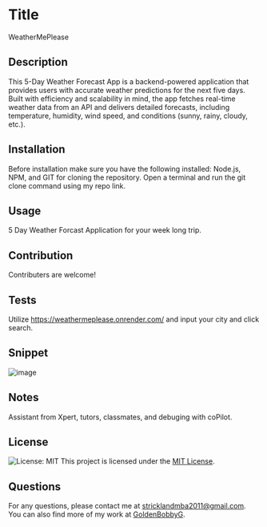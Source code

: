 
# Title
WeatherMePlease

## Description
This 5-Day Weather Forecast App is a backend-powered application that provides users with accurate weather predictions for the next five days. Built with efficiency and scalability in mind, the app fetches real-time weather data from an API and delivers detailed forecasts, including temperature, humidity, wind speed, and conditions (sunny, rainy, cloudy, etc.).

## Installation
Before installation make sure you have the following installed: Node.js, NPM, and GIT for cloning the repository. Open a terminal and run the git clone command using my repo link. 

## Usage
5 Day Weather Forcast Application for your week long trip.

## Contribution
Contributers are welcome!

## Tests
Utilize https://weathermeplease.onrender.com/ and input your city and click search. 

## Snippet
![image](https://github.com/user-attachments/assets/7496f438-3375-4bdd-b818-556d31f5050d)

## Notes
Assistant from Xpert, tutors, classmates, and debuging with coPilot. 


## License
![License: MIT](https://img.shields.io/badge/License-MIT-yellow.svg)
This project is licensed under the [MIT License](https://opensource.org/licenses/MIT).



## Questions
For any questions, please contact me at [stricklandmba2011@gmail.com](mailto:stricklandmba2011@gmail.com).
You can also find more of my work at [GoldenBobbyG](https://github.com/GoldenBobbyG).
